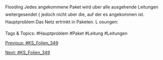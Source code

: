 Flooding
Jedes angekommene Paket wird uber alle ausgehende Leitungen weitergesendet {
jedoch nicht uber die, auf der es angekommen ist.
Hauptproblem
Das Netz ertrinkt in Paketen. L osungen:

   Tags & Topics:
   #Hauptproblem
   #Paket
   #Leitung
   #Leitungen

[Previous: #KS_Folien_349](KS_Folien_349.md)

[Next: #KS_Folien_349](KS_Folien_349.md)